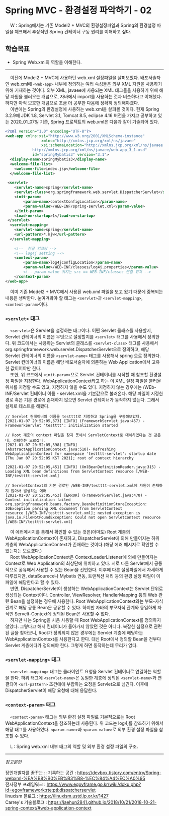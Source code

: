 # Spring MVC - 환경설정 파악하기 - 02

&nbsp;&nbsp;&nbsp;&nbsp;W : Spring에서는 기존 Model2 + MVC의 환경설정파일과 Spring의 환경설정 파일을 체크해서 추상적인 Spring 컨테이너 구동 원리를 이해하고 싶다.

## 학습목표
- Spring Web.xml의 역할을 이해한다.
<hr/>

&nbsp;&nbsp;&nbsp;&nbsp;이전에 Model2 + MVC에 사용하던 web.xml 설정파일을 살펴보았다. 배포서술자인 web.xml에 `<web-app>` 내부에 정의하는 여러 속성들은 외부 XML 자원을 사용하기 위해 기재하는 것이다. 외부 XML, javaee에 사용되는 XML 태그들을 사용하기 위해 해당 자원을 불러오는 개념으로, 자바에서 import를 사용하는 것과 비슷하다고 이해했다. 하지만 아직 모호한 개념으로 조금 더 공부한 다음에 정확히 정의해야겠다.  
&nbsp;&nbsp;&nbsp;&nbsp;이번에는 Spring의 환경설정에 사용하는 web.xml을 살펴볼 것이다. 현재 Spring 3.2.9에 JDK 1.8, Servlet 3.1, Tomcat 8.5, eclipse 4.16 버전을 가지고 공부하고 있는 2020_01_07일 기준, Spring 프로젝트의 web.xml은 다음과 같이 기술되어 있다.  

```xml
<?xml version="1.0" encoding="UTF-8"?>
<web-app xmlns:xsi="http://www.w3.org/2001/XMLSchema-instance" 
                xmlns="http://xmlns.jcp.org/xml/ns/javaee" 
		        xsi:schemaLocation="http://xmlns.jcp.org/xml/ns/javaee 
			http://xmlns.jcp.org/xml/ns/javaee/web-app_3_1.xsd" 
			id="springMybatis3" version="3.1">
  <display-name>springMybatis3</display-name>
  <welcome-file-list>
    <welcome-file>index.jsp</welcome-file>
  </welcome-file-list>
  
 <servlet>
	<servlet-name>spring</servlet-name> 
	<servlet-class>org.springframework.web.servlet.DispatcherServlet</servlet-class>
	<init-param>
		<param-name>contextConfigLocation</param-name>	
		<param-value>/WEB-INF/spring-servlet.xml</param-value>
	</init-param>
	<load-on-startup>1</load-on-startup>
 </servlet> 
  <servlet-mapping>
 	<servlet-name>spring</servlet-name> 
 	<url-pattern>*.kjw</url-pattern>
  </servlet-mapping>
  
  	<!--  한글 인코딩 -->
 	<!-- log4j setting --> 
 	<context-param>
 		<param-name>log4jConfigLocation</param-name>	
 		<param-value>/WEB-INF/classes/log4j.properties</param-value>
 		<!-- param value 위치는 src == WEB-INF/classes 연결 위치 -->
 	</context-param> 
</web-app>
```

&nbsp;&nbsp;&nbsp;&nbsp;이미 기존 Model2 + MVC에서 사용된 web.xml 파일을 보고 왔기 때문에 중복되는 내용은 생략한다. 눈여겨봐야 할 태그는 `<servlet>`과 `<servlet-mapping>`, `<context-param>`이다.  

### `<servlet>` 태그
&nbsp;&nbsp;&nbsp;&nbsp;`<servlet>`은 Servlet을 설정하는 태그이다. 어떤 Servlet 클래스를 사용할지, Servlet 컨테이너의 이름은 무엇으로 설정할지를 `<servlet>` 태그를 사용해서 정의한다. 위 코드에서는 사용하는 Servlet의 클래스를 `<servlet-class>` 태그를 사용해서 org.springframework.web.servlet.DispatcherServlet으로 정의하고, 해당 Servlet 컨테이너의 이름을 `<servlet-name>` 태그를 사용해서 spring 으로 정의한다. Servlet 컨테이너의 이름은 해당 배포서술자에 의존하는 Web Application에서 고유한 값이어야만 한다.  
&nbsp;&nbsp;&nbsp;&nbsp;또한, 위 코드에서 `<init-param>`으로 Servlet 컨테이너를 시작할 때 참조할 환경설정 파일을 지정한다. WebApplicationContext라고 하는 이 XML 설정 파일을 불러올 위치를 지정할 수도 있고, 지정하지 않을 수도 있다. 지정하지 않는 경우에는 /WEb-INF/Servlet 컨테이너 이름 - servlet.xml을 기본값으로 불러온다. 해당 파일이 지정한 경로 혹은 기본 경로에 존재하지 않으면 Servlet 컨테이너가 동작하지 않는다. 그래서 실제로 테스트를 해봤다.

```
// Servlet 컨테이너의 이름을 testttt로 지정하고 Spring을 구동해보았다.
[2021-01-07 20:52:05,373] [INFO] (FrameworkServlet.java:457) - FrameworkServlet 'testttt': initialization started

// Root 계층의 context 파일을 찾지 못해서 ServletContext로 대체하겠다는 것 같은데, 정확히는 모르겠다.
[2021-01-07 20:52:05,398] [INFO] (AbstractApplicationContext.java:510)- Refreshing WebApplicationContext for namespace 'testttt-servlet': startup date [Thu Jan 07 20:52:05 KST 2021]; root of context hierarchy

[2021-01-07 20:52:05,451] [INFO] (XmlBeanDefinitionReader.java:315) - Loading XML bean definitions from ServletContext resource [/WEB-INF/testttt-servlet.xml]

// ServletContext의 기본 경로인 /WEB-INF/testttt-servlet.xml에 자원이 존재하지 않아서 발생하는 에러
[2021-01-07 20:52:05,453] [ERROR] (FrameworkServlet.java:470) - Context initialization failed
org.springframework.beans.factory.BeanDefinitionStoreException: IOException parsing XML document from ServletContext 
resource [/WEB-INF/testttt-servlet.xml]; nested exception is java.io.FileNotFoundException: Could not open ServletContext resource [/WEB-INF/testttt-servlet.xml]
```

&nbsp;&nbsp;&nbsp;&nbsp;이 에러메시지를 통해서 확인할 수 있는 것은(아마도) Root 계층의 WebApplicationContext이 존재하고, DispatcherServlet에 의해 만들어지는 하위 계층의 WebApplicationContext가 존재하는 것이다.(해당 에러 메시지로 확인할 수 있는지는 모르겠다.)  
&nbsp;&nbsp;&nbsp;&nbsp;Root WebApplicationContext은 ContextLoaderListener에 의해 만들어지는 Context로 Web Application의 최상단에 위치하고 있다. 서로 다른 Servlet에서 공통적으로 공유해서 사용할 수 있는 Bean을 선언한다. 이후에 다른 설정파일에서 자세하게 다루겠지만, dataSourece나 Mybatis 연동, 트랜젝션 처리 등의 환경 설정 파일이 이 파일에 해당한다고 할 수 있다.  
&nbsp;&nbsp;&nbsp;&nbsp;반면, DispatcherServlet이 생성하는 WebApplicationContext는 Servlet 단위로 생성되는 Context이다. Controller, ViewResolver, HandlerMapping 등의 Web 관련 Bean을 설정하는 경우에 사용한다. Root WebApplicationContext와는 부모-자식 관계로 해당 공통 Bean은 공유할 수 있다. 하지만 자바의 부모자식 관계와 동일하게 자식인 Servelt-Context에 정의된 Bean은 사용할 수 없다.  
&nbsp;&nbsp;&nbsp;&nbsp;하지만 나는 Spring을 처음 사용할 때 Root WebApplicationContext를 정의하지 않았다. 그렇다고 해서 컨테이너가 돌아가지 않았던 것은 아니다. 복잡한 심정으로 관련된 글을 찾아보니, Root가 정의되지 않은 경우에는 Servlet 계층에 해당하는 WebApplicationContext를 사용한다고 한다. 대신 Root에서 정의할 Bean을 전부다 Servlet 계층에다가 정의해야 한다. 그렇게 하면 동작하는데 무리가 없다.

### `<servlet-mapping>` 태그
&nbsp;&nbsp;&nbsp;&nbsp;`<servlet-mapping>` 태그는 클라이언트 요청을 Servlet 컨테이너로 연결하는 역할을 한다. 하위 태그에 `<servlet-name>`은 동일한 계층에 정의된 `<servlet-name>`과 연결되어 `<url-pattern>` 조건에에 부합하는 요청을 Servlet으로 넘긴다. 이후에 DispatcherServlet이 해당 요청에 대해 응답한다.

### `<context-param>` 태그
&nbsp;&nbsp;&nbsp;&nbsp;`<context-param>` 태그는 외부 환경 설정 파일로 기본적으로는 Root WebApplicationContext을 참조하는데 사용된다. 위 코드는 log4j를 참조하기 위해서 해당 태그를 사용하였다. `<param-name>`과 `<param-value>`로 외부 환경 설정 파일을 참조할 수 있다.

&nbsp;&nbsp;&nbsp;&nbsp;L : Spring web.xml 내부 태그의 역할 및 외부 환경 설정 파일의 구조.

<hr/>

_참고문헌_

 장인개발자를 꿈꾸는 :: 기록하는 공간 : <https://devbox.tistory.com/entry/Spring-webxml-%EA%B8%B0%EB%B3%B8-%EC%84%A4%EC%A0%95>  
전자정부 프레임워크 : <https://www.egovframe.go.kr/wiki/doku.php?id=egovframework:rte:ptl:dispatcherservlet>  
linuxism 블로그 : <https://linuxism.ustd.ip.or.kr/1427>  
Carrey's 기술블로그 : <https://jaehun2841.github.io/2018/10/21/2018-10-21-spring-context/#web-application-context>
